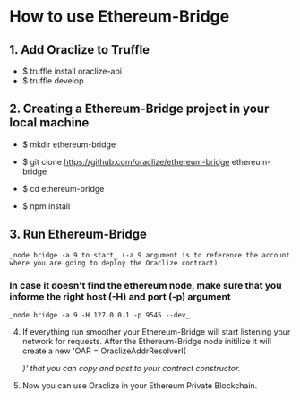 # How to use Ethereum-Bridge

## 1. Add Oraclize to Truffle

  * $ truffle install oraclize-api
  * $ truffle develop

## 2. Creating a Ethereum-Bridge project in your local machine

  * $ mkdir ethereum-bridge
  
  * $ git clone https://github.com/oraclize/ethereum-bridge ethereum-bridge
  
  * $ cd ethereum-bridge
  
  * $ npm install

## 3. Run Ethereum-Bridge

	_node bridge -a 9 to start_ (-a 9 argument is to reference the account where you are going to deploy the Oraclize contract)
	
  ### In case it doesn't find the ethereum node, make sure that you informe the right host (-H) and port (-p) argument
	_node bridge -a 9 -H 127.0.0.1 -p 9545 --dev_
  
4. If everything run smoother your Ethereum-Bridge will start listening your network for requests. After the Ethereum-Bridge node initilize it will create a new 'OAR = OraclizeAddrResolverI(<address>)' that you can copy and past to your contract constructor.

5. Now you can use Oraclize in your Ethereum Private Blockchain.




	
	
